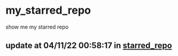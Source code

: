 # my_starred_repo
show me my starred repo

update at 04/11/22 00:58:17 in [starred_repo](./index.html)
---

